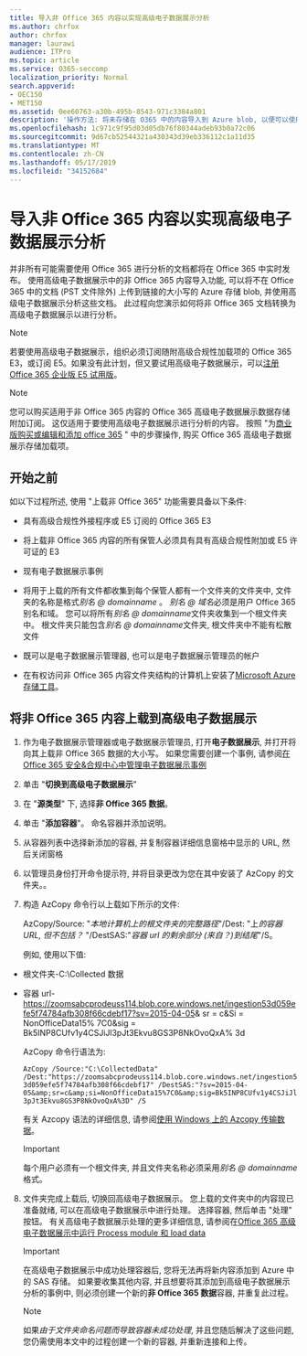 ```yaml
---
title: 导入非 Office 365 内容以实现高级电子数据展示分析
ms.author: chrfox
author: chrfox
manager: laurawi
audience: ITPro
ms.topic: article
ms.service: O365-seccomp
localization_priority: Normal
search.appverid:
- OEC150
- MET150
ms.assetid: 0ee60763-a30b-495b-8543-971c3384a801
description: '操作方法: 将未存储在 O365 中的内容导入到 Azure blob, 以便可以使用 AeD 对其进行分析'
ms.openlocfilehash: 1c971c9f95d03d05db76f80344adeb93b0a72c06
ms.sourcegitcommit: 9d67cb52544321a430343d39eb336112c1a11d35
ms.translationtype: MT
ms.contentlocale: zh-CN
ms.lasthandoff: 05/17/2019
ms.locfileid: "34152684"
---
```

# <a name="import-non-office-365-content-for-advanced-ediscovery-analysis"></a>导入非 Office 365 内容以实现高级电子数据展示分析

并非所有可能需要使用 Office 365 进行分析的文档都将在 Office 365 中实时发布。 使用高级电子数据展示中的非 Office 365 内容导入功能, 可以将不在 Office 365 中的文档 (PST 文件除外) 上传到链接的大小写的 Azure 存储 blob, 并使用高级电子数据展示分析这些文档。 此过程向您演示如何将非 Office 365 文档转换为高级电子数据展示以进行分析。
  
> [!NOTE]
> 若要使用高级电子数据展示，组织必须订阅随附高级合规性加载项的 Office 365 E3，或订阅 E5。如果没有此计划，但又要试用高级电子数据展示，可以[注册 Office 365 企业版 E5 试用版](https://go.microsoft.com/fwlink/p/?LinkID=698279)。 
  
> [!NOTE]
> 您可以购买适用于非 Office 365 内容的 Office 365 高级电子数据展示数据存储附加订阅。 这仅适用于要使用高级电子数据展示进行分析的内容。 按照 "为[商业版购买或编辑和添加 office 365](https://support.office.com/article/Buy-or-edit-an-add-on-for-Office-365-for-business-4e7b57d6-b93b-457d-aecd-0ea58bff07a6) " 中的步骤操作, 购买 Office 365 高级电子数据展示存储加载项。 
  
## <a name="before-you-begin"></a>开始之前

如以下过程所述, 使用 "上载非 Office 365" 功能需要具备以下条件:
  
- 具有高级合规性外接程序或 E5 订阅的 Office 365 E3
    
- 将上载非 Office 365 内容的所有保管人必须具有具有高级合规性附加或 E5 许可证的 E3
    
- 现有电子数据展示事例
    
- 将用于上载的所有文件都收集到每个保管人都有一个文件夹的文件夹中, 文件夹的名称是格式*别名 @ domainname* 。 *别名 @ 域名*必须是用户 Office 365 别名和域。 您可以将所有*别名 @ domainname*文件夹收集到一个根文件夹中。 根文件夹只能包含*别名 @ domainname*文件夹, 根文件夹中不能有松散文件 
    
- 既可以是电子数据展示管理器, 也可以是电子数据展示管理员的帐户
    
- 在有权访问非 Office 365 内容文件夹结构的计算机上安装了[Microsoft Azure 存储工具](https://aka.ms/downloadazcopy)。 
    
## <a name="upload-non-office-365-content-into-advanced-ediscovery"></a>将非 Office 365 内容上载到高级电子数据展示

1. 作为电子数据展示管理器或电子数据展示管理员, 打开**电子数据展示**, 并打开将向其上载非 Office 365 数据的大小写。 如果您需要创建一个事例, 请参阅[在 Office 365 安全&amp;合规中心中管理电子数据展示事例](manage-ediscovery-cases.md)
    
2. 单击 "**切换到高级电子数据展示**"
    
3. 在 "**源类型**" 下, 选择**非 Office 365 数据**。
    
4. 单击 "**添加容器**"。 命名容器并添加说明。
    
5. 从容器列表中选择新添加的容器, 并复制容器详细信息窗格中显示的 URL, 然后关闭窗格
    
6. 以管理员身份打开命令提示符, 并将目录更改为您在其中安装了 AzCopy 的文件夹。。
    
7. 构造 AzCopy 命令行以上载如下所示的文件:
    
    AzCopy/Source: "*本地计算机上的根文件夹的完整路径*"/Dest: "上*的容器 URL, 但不包括？*  "/DestSAS:"*容器 url 的剩余部分 (来自？)到结尾*"/S。 
    
    例如, 使用以下值: 
    
  - 根文件夹-C:\Collected 数据 
    
  - 容器 url- https://zoomsabcprodeuss114.blob.core.windows.net/ingestion53d059efe5f74784afb308f66cdebf17?sv=2015-04-05&amp; sr = c&amp;Si = NonOfficeData15% 7C0&amp;sig = Bk5INP8CUfv1y4CSJiJl3pJt3Ekvu8GS3P8NkOvoQxA% 3d
    
    AzCopy 命令行语法为:
    
     `AzCopy /Source:"C:\CollectedData" /Dest:"https://zoomsabcprodeuss114.blob.core.windows.net/ingestion53d059efe5f74784afb308f66cdebf17" /DestSAS:"?sv=2015-04-05&amp;sr=c&amp;si=NonOfficeData15%7C0&amp;sig=Bk5INP8CUfv1y4CSJiJl3pJt3Ekvu8GS3P8NkOvoQxA%3D" /S`
    
    有关 Azcopy 语法的详细信息, 请参阅[使用 Windows 上的 Azcopy 传输数据](https://docs.microsoft.com/azure/storage/common/storage-use-azcopy)。 
    
    > [!IMPORTANT]
    > 每个用户必须有一个根文件夹, 并且文件夹名称必须采用*别名 @ domainname*格式。 
  
8. 文件夹完成上载后, 切换回高级电子数据展示。 您上载的文件夹中的内容现已准备就绪, 可以在高级电子数据展示中进行处理。 选择容器, 然后单击 "处理" 按钮。 有关高级电子数据展示处理的更多详细信息, 请参阅在[Office 365 高级电子数据展示中运行 Process module 和 load data](run-the-process-module-and-load-data-in-advanced-ediscovery.md)
    
    > [!IMPORTANT]
    > 在高级电子数据展示中成功处理容器后, 您将无法再将新内容添加到 Azure 中的 SAS 存储。 如果要收集其他内容, 并且想要将其添加到高级电子数据展示分析的事例中, 则必须创建一个新的**非 Office 365 数据**容器, 并重复此过程。 
  
    > [!NOTE]
    > 如果*由于文件夹命名问题而导致容器未成功处理*, 并且您随后解决了这些问题, 您仍需使用本文中的过程创建一个新的容器, 并重新连接和上传。 
  

